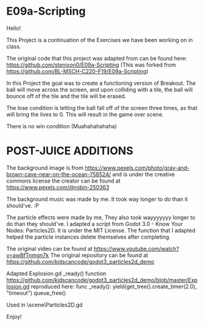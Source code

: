 # E09a-Scripting

Hello!

This Project is a continuation of the Exercises we have been working on in class.

The original code that this project was adapted from can be found here: 
https://github.com/stenixon0/E09a-Scripting (This was forked from https://github.com/BL-MSCH-C220-F19/E09a-Scripting)

In this Project the goal was to create a functioning version of Breakout. 
The ball will move across the screen, and upon colliding with a tile, the ball will bounce off of the tile and the tile will be erased.

The lose condition is letting the ball fall off of the screen three times, as that will bring the lives to 0. This will result in the game over scene.

There is no win condition (Muahahahahaha)

# POST-JUICE ADDITIONS

The background image is from https://www.pexels.com/photo/gray-and-brown-cave-near-on-the-ocean-758524/
and is under the creative commons license
the creator can be found at https://www.pexels.com/@robin-250363

The background music was made by me. It took way longer to do than it should've. :P

The particle effects were made by me, They also took wayyyyyyy longer to do than they should've.
I adapted a script from Godot 3.0 - Know Your Nodes: Particles2D. It is under the MIT License.
The function that I adapted helped the particle instances delete themselves after completing.

The original video can be found at https://www.youtube.com/watch?v=awBfTnmgn7k
The original repository can be found at https://github.com/kidscancode/godot3_particles2d_demo

Adapted Explosion.gd _ready() function https://github.com/kidscancode/godot3_particles2d_demo/blob/master/Explosion.gd
reproduced here: 
func _ready():
	yield(get_tree().create_timer(2.0), "timeout")
	queue_free()

Used in \scene\Particles2D.gd

Enjoy!
